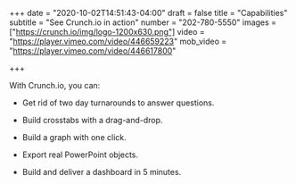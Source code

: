 +++
date = "2020-10-02T14:51:43-04:00"
draft = false
title = "Capabilities"
subtitle = "See Crunch.io in action"
number = "202-780-5550"
images = ["https://crunch.io/img/logo-1200x630.png"]
video = "https://player.vimeo.com/video/446659223"
mob_video = "https://player.vimeo.com/video/446617800"

+++


With Crunch.io, you can:

* Get rid of two day turnarounds to answer questions.

* Build crosstabs with a drag-and-drop.

* Build a graph with one click.

* Export real PowerPoint objects.

* Build and deliver a dashboard in 5 minutes.
